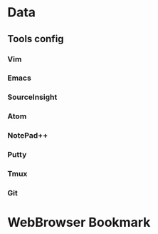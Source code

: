 # Data

## Tools config

### Vim
### Emacs
### SourceInsight
### Atom
### NotePad++
### Putty
### Tmux
### Git



# WebBrowser Bookmark
